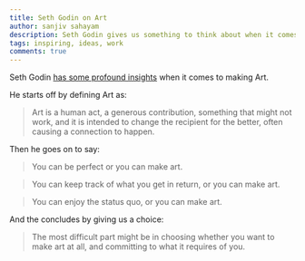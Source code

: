 ```yaml
---
title: Seth Godin on Art
author: sanjiv sahayam
description: Seth Godin gives us something to think about when it comes to Art.
tags: inspiring, ideas, work
comments: true
---
```


Seth Godin [has some profound insights](http://sethgodin.typepad.com/seths_blog/2015/07/what-is-your-art.html) when it comes to making Art.

He starts off by defining Art as:

 > Art is a human act, a generous contribution, something that might not work, and it is intended to change the recipient for the better, often causing a connection to happen.

 Then he goes on to say:

 > You can be perfect or you can make art.

 > You can keep track of what you get in return, or you can make art.

 > You can enjoy the status quo, or you can make art. 

And the concludes by giving us a choice:

 > The most difficult part might be in choosing whether you want to make art at all, and committing to what it requires of you. 


